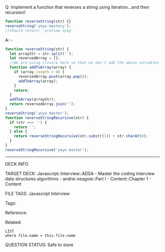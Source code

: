 Q: Implement a function that reverses a string using iteration...and then recursion!
```javascript
function reverseString(str) {}
reverseString('yoyo mastery');
//should return: 'yretsam oyoy'
```  
A: -
```javascript
function reverseString(str) {
  let arrayStr = str.split('');
  let reversedArray = [];
  //We are using closure here so that we don't add the above variables to the global scope.
  function addToArray(array) {
    if (array.length > 0) {
      reversedArray.push(array.pop());
      addToArray(array);
    }
    return;
  }
  addToArray(arrayStr);
  return reversedArray.join('');
}
reverseString('yoyo master');
function reverseStringRecursive(str) {
  if (str === '') {
    return '';
  } else {
    return reverseStringRecursive(str.substr(1)) + str.charAt(0);
  }
}
reverseStringRecursive('yoyo master');
```
<!--ID: 1690376045993-->

---

DECK INFO

TARGET DECK: Javascript::Interview::ADSA - Master the coding interview data structures algorithms - andrei neagoie::Part I - Content::Chapter 1 - Content

FILE TAGS: Javascript Interview

Tags:

Reference:

Related:

```dataview
LIST
where file.name = this.file.name
```

QUESTION STATUS: Safe to store